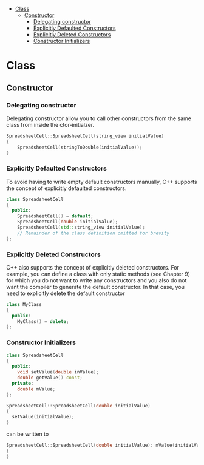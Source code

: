 - [Class](#class)
  - [Constructor](#constructor)
    - [Delegating constructor](#delegating-constructor)
    - [Explicitly Defaulted Constructors](#explicitly-defaulted-constructors)
    - [Explicitly Deleted Constructors](#explicitly-deleted-constructors)
    - [Constructor Initializers](#constructor-initializers)

# Class

## Constructor

### Delegating constructor

Delegating constructor allow you to call other constructors from the same class from inside the ctor-initialzer.

```C++
SpreadsheetCell::SpreadsheetCell(string_view initialValue)
{
    SpreadsheetCell(stringToDouble(initialValue));
}
```

### Explicitly Defaulted Constructors

To avoid having to write empty default constructors manually, C++ supports the concept of explicitly defaulted constructors.

```C++
class SpreadsheetCell
{
  public:
    SpreadsheetCell() = default;
    SpreadsheetCell(double initialValue);
    SpreadsheetCell(std::string_view initialValue);
    // Remainder of the class definition omitted for brevity
};
```

### Explicitly Deleted Constructors

C++ also supports the concept of explicitly deleted constructors. For example, you can define a class with only static methods (see Chapter 9) for which you do not want to write any constructors and you also do not want the compiler to generate the default constructor. In that case, you need to explicitly delete the default constructor

```C++
class MyClass
{
  public:
    MyClass() = delete;
};
```

### Constructor Initializers

```C++
class SpreadsheetCell
{
  public:
    void setValue(double inValue);
    double getValue() const;
  private:
    double mValue;
};

SpreadsheetCell::SpreadsheetCell(double initialValue)
{
  setValue(initialValue);
}
```

can be written to

```C++
SpreadsheetCell::SpreadsheetCell(double initialValue): mValue(initialValue)
{
}
```